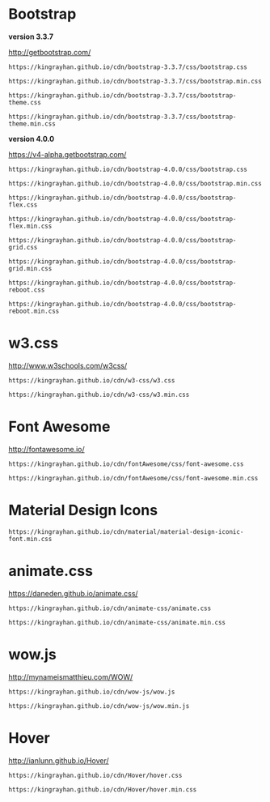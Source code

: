 # Bootstrap

**version 3.3.7**

http://getbootstrap.com/

```
https://kingrayhan.github.io/cdn/bootstrap-3.3.7/css/bootstrap.css
```
```
https://kingrayhan.github.io/cdn/bootstrap-3.3.7/css/bootstrap.min.css
```
```
https://kingrayhan.github.io/cdn/bootstrap-3.3.7/css/bootstrap-theme.css
```
```
https://kingrayhan.github.io/cdn/bootstrap-3.3.7/css/bootstrap-theme.min.css
```

**version 4.0.0**

https://v4-alpha.getbootstrap.com/

```
https://kingrayhan.github.io/cdn/bootstrap-4.0.0/css/bootstrap.css
```
```
https://kingrayhan.github.io/cdn/bootstrap-4.0.0/css/bootstrap.min.css
```
```
https://kingrayhan.github.io/cdn/bootstrap-4.0.0/css/bootstrap-flex.css
```
```
https://kingrayhan.github.io/cdn/bootstrap-4.0.0/css/bootstrap-flex.min.css
```
```
https://kingrayhan.github.io/cdn/bootstrap-4.0.0/css/bootstrap-grid.css
```
```
https://kingrayhan.github.io/cdn/bootstrap-4.0.0/css/bootstrap-grid.min.css
```
```
https://kingrayhan.github.io/cdn/bootstrap-4.0.0/css/bootstrap-reboot.css
```
```
https://kingrayhan.github.io/cdn/bootstrap-4.0.0/css/bootstrap-reboot.min.css
```


# w3.css

http://www.w3schools.com/w3css/

```
https://kingrayhan.github.io/cdn/w3-css/w3.css
```
```
https://kingrayhan.github.io/cdn/w3-css/w3.min.css
```



# Font Awesome

http://fontawesome.io/

```
https://kingrayhan.github.io/cdn/fontAwesome/css/font-awesome.css
```
```
https://kingrayhan.github.io/cdn/fontAwesome/css/font-awesome.min.css
```
 # Material Design Icons

  ```
  https://kingrayhan.github.io/cdn/material/material-design-iconic-font.min.css
  
  ```
# animate.css

https://daneden.github.io/animate.css/

```
https://kingrayhan.github.io/cdn/animate-css/animate.css
```
```
https://kingrayhan.github.io/cdn/animate-css/animate.min.css
```

# wow.js

http://mynameismatthieu.com/WOW/

```
https://kingrayhan.github.io/cdn/wow-js/wow.js
```
```
https://kingrayhan.github.io/cdn/wow-js/wow.min.js
```


# Hover

http://ianlunn.github.io/Hover/

```
https://kingrayhan.github.io/cdn/Hover/hover.css
```

```
https://kingrayhan.github.io/cdn/Hover/hover.min.css
```
